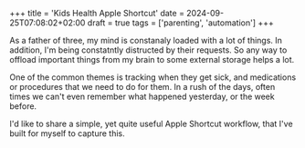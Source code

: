 +++
title = 'Kids Health Apple Shortcut'
date = 2024-09-25T07:08:02+02:00
draft = true
tags = ['parenting', 'automation']
+++

As a father of three, my mind is constanaly loaded with a lot of things. In addition, I'm being constatntly distructed by their requests. So any way to offload important things from my brain to some external storage helps a lot.

One of the common themes is tracking when they get sick, and medications or procedures that we need to do for them. In a rush of the days, often times we can't even remember what happened yesterday, or the week before.

I'd like to share a simple, yet quite useful Apple Shortcut workflow, that I've built for myself to capture this.
